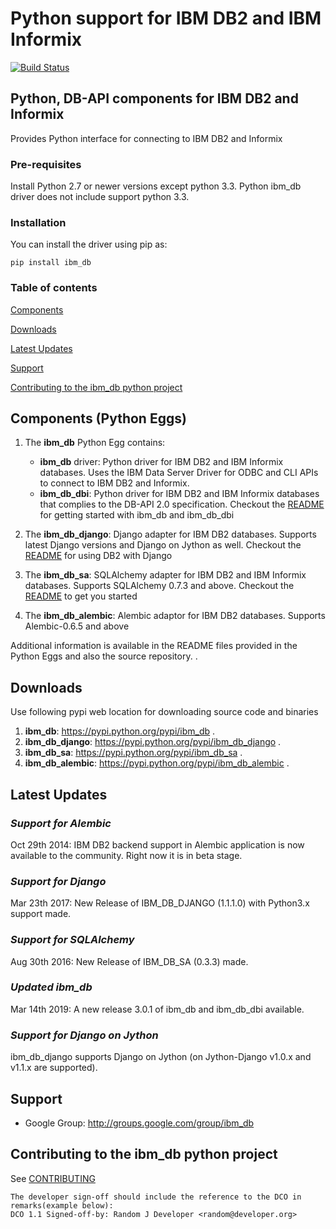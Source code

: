 Python support for IBM DB2 and IBM Informix
=========

[![Build Status](https://travis-ci.org/ibmdb/python-ibmdb.svg?branch=master)](https://travis-ci.org/ibmdb/python-ibmdb)

## Python, DB-API components for IBM DB2 and Informix

Provides Python interface for connecting to IBM DB2 and Informix

### Pre-requisites
Install Python 2.7 or newer versions except python 3.3. Python ibm_db driver does not include support python 3.3.

### Installation
You can install the driver using pip as:
```
pip install ibm_db
```

### Table of contents

[Components](#components)

[Downloads](#downloads)

[Latest Updates](#latest-updates)

[Support](#support)

[Contributing to the ibm_db python project](#contributing-to-the-ibm_db-python-project)

<a name='components'></a>
## Components (Python Eggs)

1. The **ibm_db** Python Egg contains:
   * **ibm_db** driver: Python driver for IBM DB2 and IBM Informix databases. Uses the IBM Data Server Driver for ODBC and CLI APIs to connect to IBM DB2 and Informix.
   * **ibm_db_dbi**: Python driver for IBM DB2 and IBM Informix databases that complies to the DB-API 2.0 specification.
   Checkout the [README](https://github.com/ibmdb/python-ibmdb/tree/master/IBM_DB/ibm_db) for getting started with ibm_db and ibm_db_dbi

2. The **ibm_db_django**: Django adapter for IBM DB2 databases. Supports latest Django versions and Django on Jython as well.
   Checkout the [README](https://github.com/ibmdb/python-ibmdb/tree/master/IBM_DB/ibm_db_django) for using DB2 with Django

3. The **ibm_db_sa**: SQLAlchemy adapter for IBM DB2 and IBM Informix databases. Supports SQLAlchemy 0.7.3 and above.
   Checkout the [README](https://github.com/ibmdb/python-ibmdbsa/tree/master/ibm_db_sa) to get you started

4. The **ibm_db_alembic**: Alembic adaptor for IBM DB2 databases. Supports Alembic-0.6.5 and above

Additional information is available in the README files provided in the Python Eggs and also the source repository. .

<a name='downloads'></a>
## Downloads

Use following pypi web location for downloading source code and binaries
 1. **ibm_db**: https://pypi.python.org/pypi/ibm_db .
 2. **ibm_db_django**: https://pypi.python.org/pypi/ibm_db_django .
 3. **ibm_db_sa**: https://pypi.python.org/pypi/ibm_db_sa .
 4. **ibm_db_alembic**: https://pypi.python.org/pypi/ibm_db_alembic .

<a name='latest-updates'></a>
## Latest Updates

### *Support for Alembic*
  Oct 29th 2014: IBM DB2 backend support in Alembic application is now available to the community. Right now it is in beta stage.

### *Support for Django*
  Mar 23th 2017: New Release of IBM_DB_DJANGO (1.1.1.0) with Python3.x support made.

### *Support for SQLAlchemy*
  Aug 30th 2016: New Release of IBM_DB_SA (0.3.3) made.

### *Updated ibm_db*
  Mar 14th 2019: A new release 3.0.1 of ibm_db and ibm_db_dbi available.

### *Support for Django on Jython*
  ibm_db_django supports Django on Jython (on Jython-Django v1.0.x and v1.1.x are supported).


<a name='support'></a>
## Support

 * Google Group: http://groups.google.com/group/ibm_db


<a name='contributing-to-the-ibm_db-python-project'></a>
## Contributing to the ibm_db python project

See [CONTRIBUTING](https://github.com/ibmdb/python-ibmdb/blob/master/contributing/CONTRIBUTING.md)

```
The developer sign-off should include the reference to the DCO in remarks(example below):
DCO 1.1 Signed-off-by: Random J Developer <random@developer.org>
```

